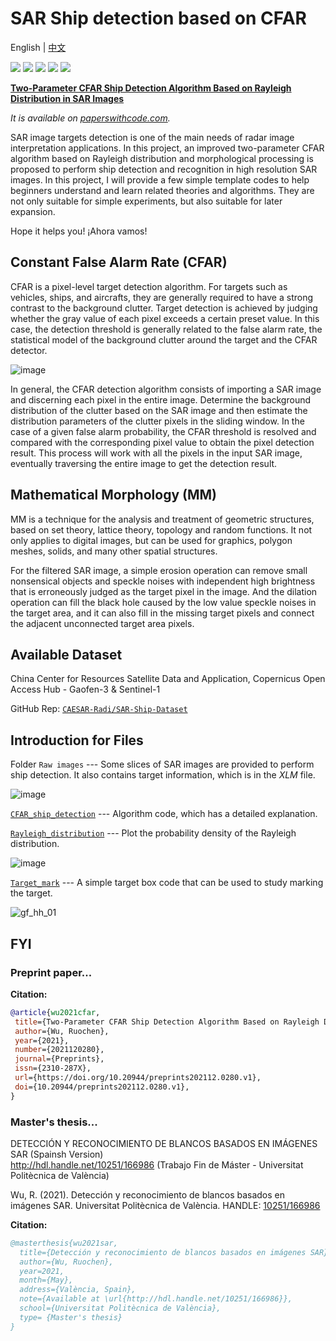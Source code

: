 # SAR Ship detection based on CFAR
English | [中文](README_CN.md)

![](https://img.shields.io/static/v1?label=%F0%9F%8C%9F&message=If%20Useful&style=flat&color=BC4E99)
![](https://img.shields.io/github/stars/Rc-W024/SAR_Ship_detection_CFAR.svg)
![](https://img.shields.io/github/forks/Rc-W024/SAR_Ship_detection_CFAR.svg)
![](https://img.shields.io/github/issues/Rc-W024/SAR_Ship_detection_CFAR.svg)
![](https://img.shields.io/github/license/Rc-W024/SAR_Ship_detection_CFAR.svg)

[**Two-Parameter CFAR Ship Detection Algorithm Based on Rayleigh Distribution in SAR Images**](https://www.preprints.org/manuscript/202112.0280/v1)

*It is available on [paperswithcode.com](https://paperswithcode.com/paper/two-parameter-cfar-ship-detection-algorithm).*

SAR image targets detection is one of the main needs of radar image interpretation applications. In this project, an improved two-parameter CFAR algorithm based on Rayleigh distribution and morphological processing is proposed to perform ship detection and recognition in high resolution SAR images. In this project, I will provide a few simple template codes to help beginners understand and learn related theories and algorithms. They are not only suitable for simple experiments, but also suitable for later expansion. 

Hope it helps you! ¡Ahora vamos!

## Constant False Alarm Rate (CFAR)
CFAR is a pixel-level target detection algorithm. For targets such as vehicles, ships, and aircrafts, they are generally required to have a strong contrast to the background clutter. Target detection is achieved by judging whether the gray value of each pixel exceeds a certain preset value. In this case, the detection threshold is generally related to the false alarm rate, the statistical model of the background clutter around the target and the CFAR detector.

![image](https://user-images.githubusercontent.com/97808991/149919888-7098ff76-ead1-4d0f-9dfd-b47c1d5d6aec.png)

In general, the CFAR detection algorithm consists of importing a SAR image and discerning each pixel in the entire image. Determine the background distribution of the clutter based on the SAR image and then estimate the distribution parameters of the clutter pixels in the sliding window. In the case of a given false alarm probability, the CFAR threshold is resolved and compared with the corresponding pixel value to obtain the pixel detection result. This process will work with all the pixels in the input SAR image, eventually traversing the entire image to get the detection result.

## Mathematical Morphology (MM)
MM is a technique for the analysis and treatment of geometric structures, based on set theory, lattice theory, topology and random functions. It not only applies to digital images, but can be used for graphics, polygon meshes, solids, and many other spatial structures.

For the filtered SAR image, a simple erosion operation can remove small nonsensical objects and speckle noises with independent high brightness that is erroneously judged as the target pixel in the image. And the dilation operation can fill the black hole caused by the low value speckle noises in the target area, and it can also fill in the missing target pixels and connect the adjacent unconnected target area pixels.

## Available Dataset
China Center for Resources Satellite Data and Application, Copernicus Open Access Hub - Gaofen-3 & Sentinel-1

GitHub Rep: [`CAESAR-Radi/SAR-Ship-Dataset`](https://github.com/CAESAR-Radi/SAR-Ship-Dataset)

## Introduction for Files
Folder `Raw images` --- Some slices of SAR images are provided to perform ship detection. It also contains target information, which is in the *XLM* file.

![image](https://user-images.githubusercontent.com/97808991/149931264-456b8d39-c7f2-423b-ba48-a471109e8844.png)

[`CFAR_ship_detection`](https://github.com/Rc-W024/SAR_Ship_detection_CFAR/blob/main/CAFR_ship_detection.m) --- Algorithm code, which has a detailed explanation.

[`Rayleigh_distribution`](https://github.com/Rc-W024/SAR_Ship_detection_CFAR/blob/main/Rayleigh_distribution.m) --- Plot the probability density of the Rayleigh distribution.

![image](https://user-images.githubusercontent.com/97808991/149931239-b8c9b1b2-2e62-40c5-acec-c2fac02278e4.png)

[`Target_mark`](https://github.com/Rc-W024/SAR_Ship_detection_CFAR/blob/main/Target_mark.m) --- A simple target box code that can be used to study marking the target.

![gf_hh_01](https://user-images.githubusercontent.com/97808991/149931364-a7f6d9e7-230b-4d32-b9d8-912184051510.png)

## FYI
### Preprint paper...
**Citation:**

```bibtex
@article{wu2021cfar,
 title={Two-Parameter CFAR Ship Detection Algorithm Based on Rayleigh Distribution in SAR Images},
 author={Wu, Ruochen},
 year={2021},
 number={2021120280},
 journal={Preprints},
 issn={2310-287X},
 url={https://doi.org/10.20944/preprints202112.0280.v1},
 doi={10.20944/preprints202112.0280.v1},
}
```

### Master's thesis...
DETECCIÓN Y RECONOCIMIENTO DE BLANCOS BASADOS EN IMÁGENES SAR (Spainsh Version)<br>http://hdl.handle.net/10251/166986 (Trabajo Fin de Máster - Universitat Politècnica de València)

Wu, R. (2021). Detección y reconocimiento de blancos basados en imágenes SAR. Universitat Politècnica de València. HANDLE: [10251/166986](http://hdl.handle.net/10251/166986)

**Citation:**

```bibtex
@masterthesis{wu2021sar,
  title={Detección y reconocimiento de blancos basados en imágenes SAR},
  author={Wu, Ruochen},
  year=2021,
  month={May},
  address={València, Spain},
  note={Available at \url{http://hdl.handle.net/10251/166986}},
  school={Universitat Politècnica de València},
  type= {Master's thesis}
}
```
